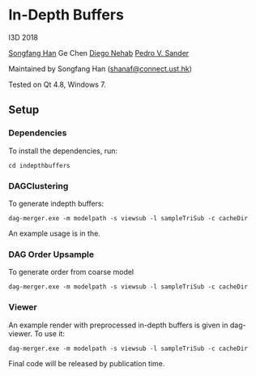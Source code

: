 # In-Depth Buffers
I3D 2018

[Songfang Han](https://hansf1992.wixsite.com/home)
Ge Chen
[Diego Nehab](http://w3.impa.br/~diego/)
[Pedro V. Sander](http://www.cse.ust.hk/~psander/)

Maintained by Songfang Han (<shanaf@connect.ust.hk>)

Tested on Qt 4.8, Windows 7.

## Setup

### Dependencies

To install the dependencies, run:

    cd indepthbuffers

### DAGClustering

To generate indepth buffers:

    dag-merger.exe -m modelpath -s viewsub -l sampleTriSub -c cacheDir
 
An example usage is in the.

### DAG Order Upsample

To generate order from coarse model

    dag-merger.exe -m modelpath -s viewsub -l sampleTriSub -c cacheDir

### Viewer
An example render with preprocessed in-depth buffers is given in dag-viewer.
To use it:
 
    dag-merger.exe -m modelpath -s viewsub -l sampleTriSub -c cacheDir 
  
Final code will be released by publication time.
